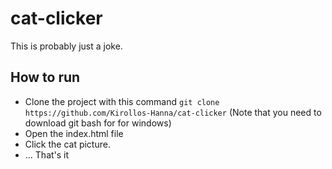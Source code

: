 # cat-clicker
This is probably just a joke.

## How to run

- Clone the project with this command `git clone https://github.com/Kirollos-Hanna/cat-clicker` (Note that you need to download git bash for for windows)
- Open the index.html file
- Click the cat picture.
- ... That's it
